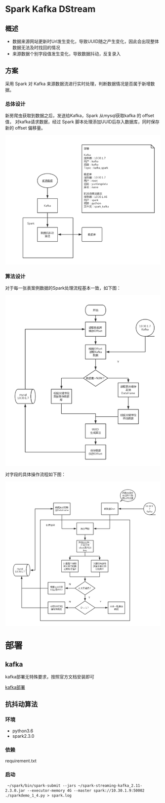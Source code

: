 # Spark Kafka DStream

## 概述

- 数据来源网站更新时Url发生变化，导致UUID随之产生变化，因此会出现整体数据无法及时找回的情况
- 来源数据个别字段值发生变化，导致数据抖动，反复录入

## 方案

采用 Spark 对 Kafka 来源数据流进行实时处理，判断数据情况是否属于新增数据。


### 总体设计

新房爬虫获取到数据之后，发送给Kafka，Spark 从mysql获取kafka 的 offset 值， 对kafka请求数据，经过 Spark 脚本处理添加UUID后存入数据库，同时保存新的 offset 偏移量。

![顶层设计](./image/spark-kafka.png)

### 算法设计

对于每一张表案例数据的Spark处理流程基本一致，如下图：

![算法设计](./image/doudongsuanfa.png)

对字段的具体操作流程如下图：

![算法流程](./image/suanfaliucheng.png)

# 部署

## kafka

kafka部署无特殊要求，按照官方文档安装即可

[kafka部署](https://kafka.apache.org/documentation/)

## 抗抖动算法

### 环境

- python3.6
- spark2.3.0

### 依赖

requirement.txt

### 启动

```
 ~/spark/bin/spark-submit --jars ~/spark-streaming-kafka_2.11-2.3.0.jar --executor-memory 4G --master spark://10.30.1.9:50002 ./sparkdemo_1_4.py > spark.log
```

